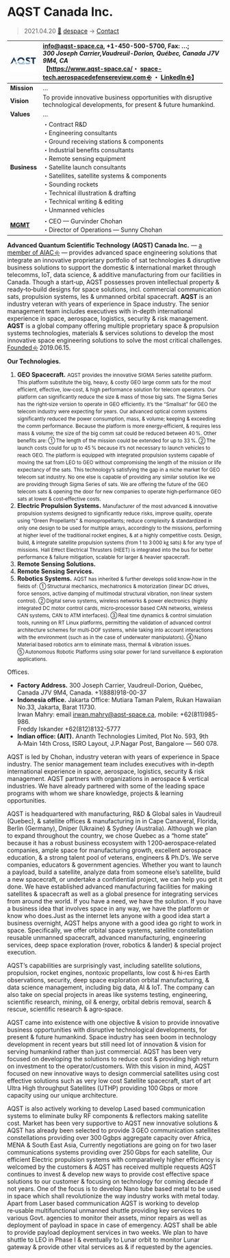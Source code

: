 # AQST Canada Inc.
> 2021.04.20 [🚀](../../index/index.md) [despace](../index.md) → [Contact](../contact.md)

|[![](../f/con/a/aqst_ca_logo1_thumb.jpg)](../f/con/a/aqst_ca_logo1.png)|<info@aqst-space.ca>, +1-450-500-5700, Fax: …;<br> *300 Joseph Carrier,Vaudreuil-Dorion, Québec, Canada J7V 9M4, CA*<br> 【<https://www.aqst-space.ca/>・ [space-tech.aerospacedefensereview.com ⎆](https://space-tech.aerospacedefensereview.com/vendor/advanced-quantum-scientific-technology-aqst-delivering-innovative-space-engineering-solutions-cid-25-mid-5.html) ・ [LinkedIn ⎆](https://www.linkedin.com/company/aqstcompany)】|
|:--|:--|
|**Mission**|…|
|**Vision**|To provide innovative business opportunities with disruptive technological developments, for present & future humankind.|
|**Values**|…|
|**Business**|・Contract R&D<br> ・Engineering consultants<br> ・Ground receiving stations & components<br> ・Industrial benefits consultants<br> ・Remote sensing equipment<br> ・Satellite launch consultants<br> ・Satellites, satellite systems & components<br> ・Sounding rockets<br> ・Technical illustration & drafting<br> ・Technical writing & editing<br> ・Unmanned vehicles|
|**[MGMT](../mgmt.md)**|・CEO — Gurvinder Chohan<br> ・Director of Operations — Sunny Chohan|

**Advanced Quantum Scientific Technology (AQST) Canada Inc.** — [a member of AIAC ⎆](https://aiac.ca/members/aqst-canada-inc/) — provides advanced space engineering solutions that integrate an innovative proprietary portfolio of sat technologies & disruptive business solutions to support the domestic & international market through telecomms, IoT, data science, & additive manufacturing from our facilities in Canada. Though a start‑up, AQST possesses proven intellectual property & ready‑to‑build designs for space solutions, incl. commercial communication sats, propulsion systems, les & unmanned orbital spacecraft. **AQST** is an industry veteran with years of experience in Space industry. The senior management team includes executives with in‑depth international experience in space, aerospace, logistics, security & risk management. **AQST** is a global company offering multiple proprietary space & propulsion systems technologies, materials & services solutions to develop the most innovative space engineering solutions to solve the most critical challenges. [Founded ⎆](https://www.canadacompanyregistry.com/companies/aqst-canada-inc/) 2019.06.15.

**Our Technologies.**

   1. **GEO Spacecraft.** <small>AQST provides the innovative SIGMA Series satellite platform. This platform substitute the big, heavy, & costly GEO large comm sats for the most efficient, effective, low‑cost, & high performance solution for telecom operators. Our platform can significantly reduce the size & mass of those big sats. The Sigma Series has the right‑size version to operate in GEO efficiently. It’s the “Smallsat” for GEO the telecom industry were expecting for years. Our advanced optical comm systems significantly reduced the power consumption, mass, & volume; keeping & exceeding the comm performance. Because the platform is more energy‑efficient, & requires less mass & volume; the size of the big comm sat could be reduced between 40 %. Other benefits are: ➀ The length of the mission could be extended for up to 33 %. ➁ The launch costs could for up to 45 % because it’s not necessary to launch vehicles to reach GEO. The platform is equipped with integrated propulsion systems capable of moving the sat from LEO to GEO without compromising the length of the mission or life expectancy of the sats. This technology’s satisfying the gap in a niche market for GEO telecom sat industry. No one else is capable of providing any similar solution like we are providing through Sigma Series of sats. We are offering the future of the GEO telecom sats & opening the door for new companies to operate high‑performance GEO sats at lower & cost‑effective costs.</small>
   1. **Electric Propulsion Systems.** <small>Manufacturer of the most advanced & innovative propulsion systems designed to significantly reduce risks, improve quality, operate using “Green Propellants” & monopropellants; reduce complexity & standardized in only one design to be used for multiple arrays, accordingly to the missions, performing at higher level of the traditional rocket engines, & at a highly competitive costs. Design, build, & integrate satellite propulsion systems (from 1 to 3 000 ㎏ sats) & for any type of missions. Hall Eﬀect Electrical Thrusters (HEET) is integrated into the bus for better performance & failure mitigation, scalable for larger & heavier spacecraft.</small>
   1. **Remote Sensing Solutions.**
   1. **Remote Sensing Services.**
   1. **Robotics Systems.** <small>AQST has inherited & further develops solid know‑how in the fields of: ➀ Structural mechanics, mechatronics & motorization (linear DC drives, force sensors, active damping of multimodal structural vibration, non linear system control). ➁ Digital servo systems, wireless networks & power electronics (highly integrated DC motor control cards, micro‑processor based CAN networks, wireless CAN systems, CAN to ATM interfaces). ➂ Real time dynamics & control simulation tools, running on RT Linux platforms, permitting the validation of advanced control architecture schemes for multi‑DOF systems, while taking into account interactions with the environment (such as in the case of underwater manipulators). ➃ Nano Material based robotics arm to eliminate mass, thermal & vibration issues. ➄ Autonomous Robotic Platforms using solar power for land surveillance & exploration applications.</small>

<p style="page-break-after:always"> </p>

Offices.

   - **Factory Address.** 300 Joseph Carrier, Vaudreuil-Dorion, Québec, Canada J7V 9M4, Canada. +1(888)918-00-37
   - **Indonesia office.** Jakarta Office: Mutiara Taman Palem, Rukan Hawaiian No.33, Jakarta, Barat 11730.<br> Irwan Mahry: email <irwan.mahry@aqst-space.ca>, mobile: +62(811)985-986.<br> Freddy Iskander +62(812)8132-5777
   - **Indian office: (AIT).** Ananth Technologies Limited, Plot No. 593, 9th A‑Main 14th Cross, ISRO Layout, J.P.Nagar Post, Bangalore — 560 078.

AQST is led by Chohan, industry veteran with years of experience in Space industry. The senior management team includes executives with in‑depth international experience in space, aerospace, logistics, security & risk management. AQST partners with organizations in aerospace & vertical industries. We have already partnered with some of the leading space programs with whom we share knowledge, projects & learning opportunities.

AQST is headquartered with manufacturing, R&D & Global sales in Vaudreuil (Quebec), & satellite offices & manufacturing in in Cape Canaveral, Florida, Berlin (Germany), Dniper (Ukraine) & Sydney (Australia). Although we plan to expand throughout the country, we chose Quebec as a “home state” because it has a robust business ecosystem with 1 200‑aerospace‑related companies, ample space for manufacturing growth, excellent aerospace education, & a strong talent pool of veterans, engineers & Ph.D’s. We serve companies, educators & government agencies. Whether you want to launch a payload, build a satellite, analyze data from someone else’s satellite, build a new spacecraft, or undertake a confidential project, we can help you get it done. We have established advanced manufacturing facilities for making satellites & spacecraft as well as a global presence for integrating services from around the world. If you have a need, we have the solution. If you have a business idea that involves space in any way, we have the platform or know who does.Just as the internet lets anyone with a good idea start a business overnight, AQST helps anyone with a good idea go right to work in space. Specifically, we offer orbital space systems, satellite constellation reusable unmanned spacecraft, advanced manufacturing, engineering services, deep space exploration (rover, robotics & lander) & special project execution.

AQST’s capabilities are surprisingly vast, including satellite solutions, propulsion, rocket engines, nontoxic propellants, low cost & hi‑res Earth observations, security, deep space exploration orbital manufacturing, & data science management, including big data, AI & IoT. The company can also take on special projects in areas like systems testing, engineering, scientific research, mining, oil & energy, orbital debris removal, search & rescue, scientific research & agro‑space.

AQST came into existence with one objective & vision to provide innovative business opportunities with disruptive technological developments, for present & future humankind. Space industry has seen boom in technology development in recent years but still need lot of innovation & vision for serving humankind rather than just commercial. AQST has been very focused on developing the solutions to reduce cost & providing high return on investment to the operator/customers. With this vision in mind, AQST focused on new innovative ways to design commercial satellites using cost effective solutions such as very low cost Satellite spacecraft, start of art Ultra High throughput Satellites (UTHP) providing 100 Gbps or more capacity using our unique architecture.

AQST is also actively working to develop Lased based communication systems to eliminate bulky RF components & reflectors making satellite cost. Market has been very supportive to AQST new innovative solutions & AQST has already been selected to provide 3 GEO communication satellites constellations providing over 300 Ggbps aggregate capacity over Africa, MENA & South East Asia, Currently negotiations are going on for two laser communications systems providing over 250 Gbps for each satellite, Our efficient Electric propulsion systems with comparatively higher efficiency is welcomed by the customers & AQST has received multiple requests AQST continues to invest & develop new ways to provide cost effective space solutions to our customer & focusing on technology for coming decade if not years. One of the focus is to develop Nano tube based metal to be used in space which shall revolutionize the way industry works with metal today. Apart from Laser based communication AQST is working to develop re‑usable multifunctional unmanned shuttle providing key services to various Govt. agencies to monitor their assets, minor repairs as well as deployment of payload in space in case of emergency. AQST shall be able to provide payload deployment services in two weeks. We plan to have shuttle to LEO in Phase I & eventually to Lunar orbit to monitor Lunar gateway & provide other vital services as & if requested by the agencies.


